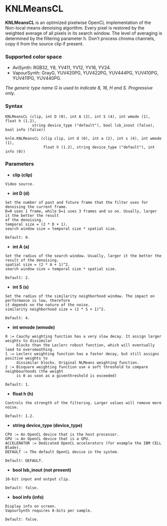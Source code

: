 # KNLMeansCL #

**KNLMeansCL** is an optimized pixelwise OpenCL implementation of the Non-local means denoising algorithm. 
Every pixel is restored by the weighted average of all pixels in its search window. The level of averaging is determined by the filtering parameter h. 
Don't process chroma channels, copy it from the source clip if present.

### Supported color space ###
-  AviSynth: RGB32, Y8, YV411, YV12, YV16, YV24.
-  VapourSynth: GrayG, YUV420PG, YUV422PG, YUV444PG, YUV410PG, YUV411PG, YUV440PG.

*The generic type name G is used to indicate 8, 16, H and S. Progressive only*.

### Syntax ###
```
KNLMeansCL (clip, int D (0), int A (2), int S (4), int wmode (1), float h (1.2), 
            string device_type ("default"), bool lsb_inout (false), bool info (false))
            
knlm.KNLMeansCL (clip clip, int d (0), int a (2), int s (4), int wmode (1),  
                 float h (1.2), string device_type ("default"), int info (0)) 
```

### Parameters ###
- **clip (clip)**
``` 
Video source.
```	
- **int D (d)**
```
Set the number of past and future frame that the filter uses for denoising the current frame. 
D=0 uses 1 frame, while D=1 uses 3 frames and so on. Usually, larger it the better the result
of the denoising. 
temporal size = (2 * D + 1).
search window size = temporal size * spatial size.
	
Default: 0.
```

- **int A (a)**
```	
Set the radius of the search window. Usually, larger it the better the result of the denoising.
spatial size = (2 * A + 1)^2.
search window size = temporal size * spatial size.
	
Default: 2.
```
- **int S (s)**
```	
Set the radius of the similarity neighborhood window. The impact on performance is low, therefore 
it depends on the nature of the noise.
similarity neighborhood size = (2 * S + 1)^2.
	
Default: 4.
```
- **int wmode (wmode)**
```	
0 := Cauchy weighting function has a very slow decay. It assign larger weights to dissimilar
     blocks than the Leclerc robust function, which will eventually lead to oversmoothing.
1 := Leclerc weighting function has a faster decay,	but still assigns positive weights to 
     dissimilar blocks. Original NLMeans weighting function.
2 := Bisquare weighting function use a soft threshold to compare neighbourhoods (the weight
     is 0 as soon as a giventhreshold is exceeded)
	
Default: 1.
```	
- **float h (h)**
```	
Controls the strength of the filtering. Larger values will remove more noise.
	
Default: 1.2.
```
- **string device_type (device_type)**
```	
CPU := An OpenCL device that is the host processor.
GPU := An OpenCL device that is a GPU. 
ACCELERATOR := Dedicated OpenCL accelerators (for example the IBM CELL Blade).
DEFAULT := The default OpenCL device in the system.
	
Default: DEFAULT.
```	
- **bool lsb_inout (not present)**
```		
16-bit input and output clip.

Default: false.
```	
- **bool info (info)**
```	
Display info on screen.
VapourSynth requires 8-bits per sample.

Default: false.
```
